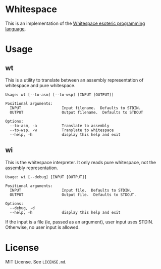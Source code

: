 # Whitespace

This is an implementation of the [Whitespace esoteric programming language](https://en.wikipedia.org/wiki/Whitespace_\(programming_language\)).

# Usage

## wt

This is a utility to translate between an assembly representation of whitespace
and pure whitespace.

    Usage: wt [--to-asm] [--to-wsp] [INPUT [OUTPUT]]

    Positional arguments:
      INPUT                  Input filename.  Defaults to STDIN.
      OUTPUT                 Output filename.  Defaults to STDOUT

    Options:
      --to-asm, -a           Translate to assembly
      --to-wsp, -w           Translate to whitespace
      --help, -h             display this help and exit

## wi

This is the whitespace interpreter.  It only reads pure whitespace, not the
assembly representation.

    Usage: wi [--debug] [INPUT [OUTPUT]]

    Positional arguments:
      INPUT                  Input file.  Defaults to STDIN.
      OUTPUT                 Output file.  Defaults to STDOUT.

    Options:
      --debug, -d
      --help, -h             display this help and exit

If the input is a file (ie, passed as an argument), user input uses STDIN.
Otherwise, no user input is allowed.

# License

MIT License.  See `LICENSE.md`.
